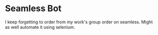 # Seamless Bot

I keep forgetting to order from my work's group order on seamless. 
Might as well automate it using selenium.
